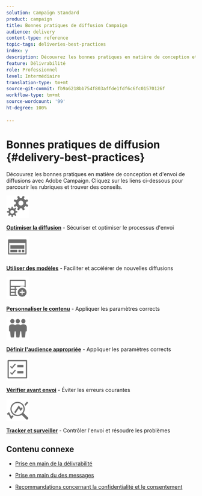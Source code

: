 ```yaml
---
solution: Campaign Standard
product: campaign
title: Bonnes pratiques de diffusion Campaign
audience: delivery
content-type: reference
topic-tags: deliveries-best-practices
index: y
description: Découvrez les bonnes pratiques en matière de conception et d'envoi de diffusions avec Adobe Campaign.
feature: Délivrabilité
role: Professionnel
level: Intermédiaire
translation-type: tm+mt
source-git-commit: fb9a6218bb754f803affde1fdf6c6fc01570126f
workflow-type: tm+mt
source-wordcount: '99'
ht-degree: 100%

---
```



# Bonnes pratiques de diffusion {#delivery-best-practices}

Découvrez les bonnes pratiques en matière de conception et d&#39;envoi de diffusions avec Adobe Campaign. Cliquez sur les liens ci-dessous pour parcourir les rubriques et trouver des conseils.

<img src="assets/do-not-localize/optimize.svg"  width="60px">

**[Optimiser la diffusion](optimize-delivery.md)** - Sécuriser et optimiser le processus d&#39;envoi

<img src="assets/do-not-localize/design.svg"  width="60px">

**[Utiliser des modèles](use-templates.md)** - Faciliter et accélérer de nouvelles diffusions

<img src="assets/do-not-localize/custom.svg"  width="60px">

**[Personnaliser le contenu](design-and-personalize.md)** - Appliquer les paramètres corrects

<img src="assets/do-not-localize/profiles.svg"  width="60px">

**[Définir l&#39;audience appropriée](define-the-right-audience.md)** - Appliquer les paramètres corrects

<img src="assets/do-not-localize/start.svg"  width="60px">

**[Vérifier avant envoi](check-before-sending.md)** - Éviter les erreurs courantes

<img src="assets/do-not-localize/troubleshoot.svg"  width="60px">

**[Tracker et surveiller](track-and-monitor.md)** - Contrôler l&#39;envoi et résoudre les problèmes

## Contenu connexe

* [Prise en main de la délivrabilité](../../sending/using/about-deliverability.md)

* [Prise en main du des messages](../../channels/using/get-started-communication-channels.md)

* [Recommandations concernant la confidentialité et le consentement](../../start/using/privacy.md)
